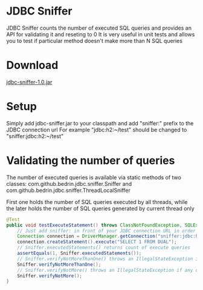 JDBC Sniffer
============

JDBC Sniffer counts the number of executed SQL queries and provides an API for validating it and reseting to 0
It is very useful in unit tests and allows you to test if particular method doesn't make more than N SQL queries

Download
============
[jdbc-sniffer-1.0.jar](https://github.com/bedrin/jdbc-sniffer/raw/release/1.0/jdbc-sniffer-1.0.jar)

Setup
============
Simply add jdbc-sniffer.jar to your classpath and add "sniffer:" prefix to the JDBC connection url
For example "jdbc:h2:~/test" should be changed to "sniffer:jdbc:h2:~/test"

Validating the number of queries
============
The number of executed queries is available via static methods of two classes:
com.github.bedrin.jdbc.sniffer.Sniffer and com.github.bedrin.jdbc.sniffer.ThreadLocalSniffer

First one holds the number of SQL queries executed by all threads, while the later holds the number of SQL queries generated by current thread only

```java
@Test
public void testExecuteStatement() throws ClassNotFoundException, SQLException {
    // Just add sniffer: in front of your JDBC connection URL in order to enable sniffer
    Connection connection = DriverManager.getConnection("sniffer:jdbc:h2:~/test", "sa", "sa");
    connection.createStatement().execute("SELECT 1 FROM DUAL");
    // Sniffer.executedStatements() returns count of execute queries
    assertEquals(1, Sniffer.executedStatements());
    // Sniffer.verifyNotMoreThanOne() throws an IllegalStateException if more than one query was executed; it also resets the counter to 0
    Sniffer.verifyNotMoreThanOne();
    // Sniffer.verifyNotMore() throws an IllegalStateException if any query was executed
    Sniffer.verifyNotMore();
}
```
